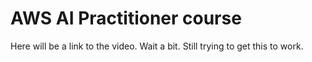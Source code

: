 # AWS AI Practitioner course
Here will be a link to the video.
Wait a bit. Still trying to get this to work.
